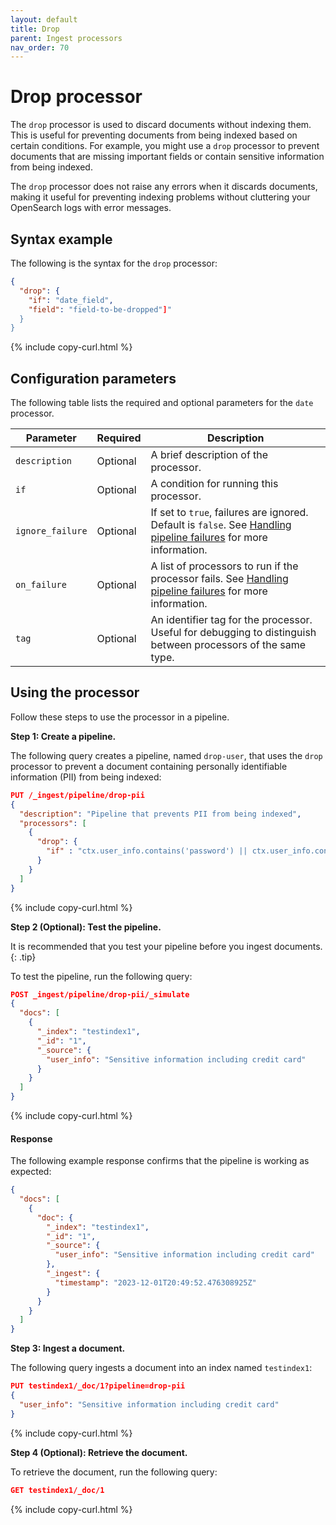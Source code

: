 ```yaml
---
layout: default
title: Drop
parent: Ingest processors
nav_order: 70
---
```


# Drop processor

The `drop` processor is used to discard documents without indexing them. This is useful for preventing documents from being indexed based on certain conditions. For example, you might use a `drop` processor to prevent documents that are missing important fields or contain sensitive information from being indexed. 

The `drop` processor does not raise any errors when it discards documents, making it useful for preventing indexing problems without cluttering your OpenSearch logs with error messages.

## Syntax example

The following is the syntax for the `drop` processor:

```json
{
  "drop": {
    "if": "date_field",
    "field": "field-to-be-dropped"]"
  }
}
```
{% include copy-curl.html %}

## Configuration parameters

The following table lists the required and optional parameters for the `date` processor.

Parameter | Required | Description |
|-----------|-----------|-----------|
`description`  | Optional  | A brief description of the processor.  |
`if` | Optional | A condition for running this processor. |
`ignore_failure` | Optional | If set to `true`, failures are ignored. Default is `false`. See [Handling pipeline failures]({{site.url}}{{site.baseurl}}/ingest-pipelines/pipeline-failures/) for more information. |
`on_failure` | Optional | A list of processors to run if the processor fails. See [Handling pipeline failures]({{site.url}}{{site.baseurl}}/ingest-pipelines/pipeline-failures/) for more information. |
`tag` | Optional | An identifier tag for the processor. Useful for debugging to distinguish between processors of the same type. |

## Using the processor

Follow these steps to use the processor in a pipeline.

**Step 1: Create a pipeline.**

The following query creates a pipeline, named `drop-user`, that uses the `drop` processor to prevent a document containing personally identifiable information (PII) from being indexed:

```json
PUT /_ingest/pipeline/drop-pii
{
  "description": "Pipeline that prevents PII from being indexed",
  "processors": [
    {
      "drop": {
        "if" : "ctx.user_info.contains('password') || ctx.user_info.contains('credit_card')"
      }
    }
  ]
}
```
{% include copy-curl.html %}

**Step 2 (Optional): Test the pipeline.**

It is recommended that you test your pipeline before you ingest documents.
{: .tip}

To test the pipeline, run the following query:

```json
POST _ingest/pipeline/drop-pii/_simulate
{
  "docs": [
    {
      "_index": "testindex1",
      "_id": "1",
      "_source": {
        "user_info": "Sensitive information including credit card"
      }
    }
  ]
}
```
{% include copy-curl.html %}

#### Response

The following example response confirms that the pipeline is working as expected:

```json
{
  "docs": [
    {
      "doc": {
        "_index": "testindex1",
        "_id": "1",
        "_source": {
          "user_info": "Sensitive information including credit card"
        },
        "_ingest": {
          "timestamp": "2023-12-01T20:49:52.476308925Z"
        }
      }
    }
  ]
}
```

**Step 3: Ingest a document.**

The following query ingests a document into an index named `testindex1`:

```json
PUT testindex1/_doc/1?pipeline=drop-pii
{
  "user_info": "Sensitive information including credit card"
}
```
{% include copy-curl.html %}

**Step 4 (Optional): Retrieve the document.**

To retrieve the document, run the following query:

```json
GET testindex1/_doc/1
```
{% include copy-curl.html %}
